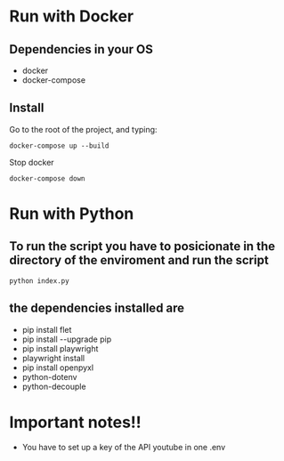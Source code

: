 # Run with Docker 

##  Dependencies in your OS
- docker
- docker-compose

## Install

Go to the root of the project, and typing:
```
docker-compose up --build 
```
Stop docker 
```
docker-compose down
```

# Run with Python

## To run the script you have to posicionate in the directory of the enviroment and run the script

```python index.py```

## the dependencies installed are

- pip install flet
- pip install --upgrade pip
- pip install playwright
- playwright install
- pip install openpyxl
- python-dotenv
- python-decouple

# Important notes!!
- You have to set up a  key of the API youtube in one .env 
